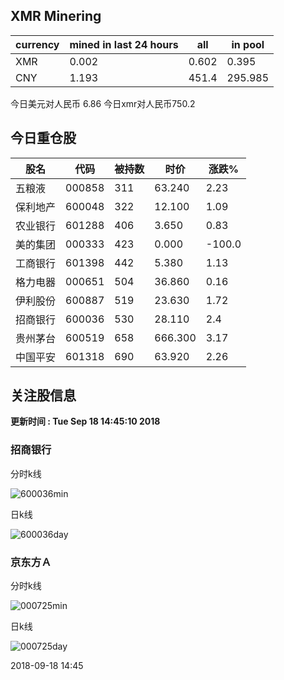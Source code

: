 ## XMR Minering

|currency|mined in last 24 hours|all|in pool|
|---|---|---|---|
|XMR|0.002|0.602|0.395|
|CNY|1.193|451.4|295.985|

今日美元对人民币 6.86	今日xmr对人民币750.2


## 今日重仓股 

|股名|代码|被持数|时价|涨跌%|
|---|---|---|---|---|
|五粮液|000858|311|63.240|2.23|
|保利地产|600048|322|12.100|1.09|
|农业银行|601288|406|3.650|0.83|
|美的集团|000333|423|0.000|-100.0|
|工商银行|601398|442|5.380|1.13|
|格力电器|000651|504|36.860|0.16|
|伊利股份|600887|519|23.630|1.72|
|招商银行|600036|530|28.110|2.4|
|贵州茅台|600519|658|666.300|3.17|
|中国平安|601318|690|63.920|2.26|

## 关注股信息
**更新时间 : Tue Sep 18 14:45:10 2018**
### 招商银行 
分时k线

![600036min](http://image.sinajs.cn/newchart/min/n/sh600036.gif)

日k线

![600036day](http://image.sinajs.cn/newchart/daily/n/sh600036.gif)

### 京东方Ａ 
分时k线

![000725min](http://image.sinajs.cn/newchart/min/n/sz000725.gif)

日k线

![000725day](http://image.sinajs.cn/newchart/daily/n/sz000725.gif)

2018-09-18 14:45